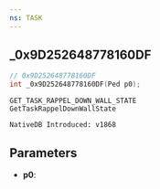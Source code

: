 ```yaml
---
ns: TASK
---
```

## _0x9D252648778160DF

```c
// 0x9D252648778160DF
int _0x9D252648778160DF(Ped p0);
```

```
GET_TASK_RAPPEL_DOWN_WALL_STATE
GetTaskRappelDownWallState

NativeDB Introduced: v1868
```

## Parameters
* **p0**:
